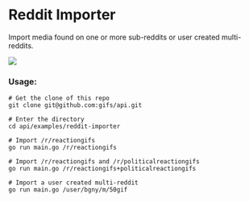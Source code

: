 # Reddit Importer

Import media found on one or more sub-reddits or user created multi-reddits.

![](https://j.gifs.com/kRoqvJ.gif)

### Usage:

```
# Get the clone of this repo
git clone git@github.com:gifs/api.git

# Enter the directory
cd api/examples/reddit-importer

# Import /r/reactiongifs
go run main.go /r/reactiongifs

# Import /r/reactiongifs and /r/politicalreactiongifs
go run main.go /r/reactiongifs+politicalreactiongifs

# Import a user created multi-reddit
go run main.go /user/bgny/m/50gif
```
